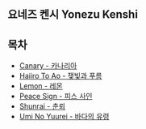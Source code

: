 ## 요네즈 켄시 Yonezu Kenshi

## 목차
 - [Canary - 카나리아]()
 - [Haiiro To Ao - 쟂빛과 푸름]()
 - [Lemon - 레몬]()
 - [Peace Sign - 피스 사인]()
 - [Shunrai - 춘뢰]()
 - [Umi No Yuurei - 바다의 유령]()